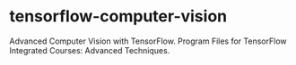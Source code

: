# tensorflow-computer-vision
 Advanced Computer Vision with TensorFlow. Program Files for TensorFlow Integrated Courses: Advanced Techniques.

